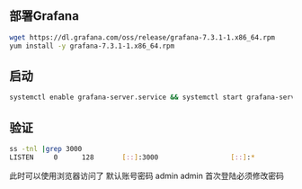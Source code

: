 ## 部署Grafana

```sh
wget https://dl.grafana.com/oss/release/grafana-7.3.1-1.x86_64.rpm
yum install -y grafana-7.3.1-1.x86_64.rpm
```

## 启动

```sh
systemctl enable grafana-server.service && systemctl start grafana-server.service
```

## 验证

```sh
ss -tnl |grep 3000
LISTEN     0      128       [::]:3000                  [::]:* 
```

此时可以使用浏览器访问了  默认账号密码 admin  admin   首次登陆必须修改密码



